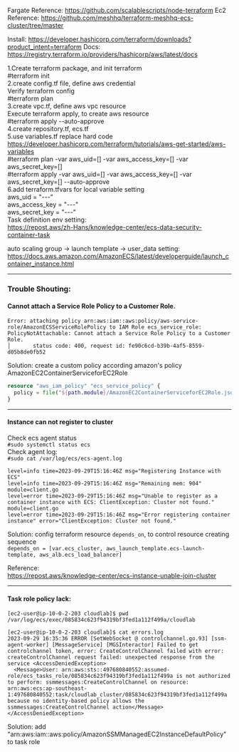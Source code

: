 Fargate Reference:
https://github.com/scalablescripts/node-terraform
Ec2 Reference:
https://github.com/meshhq/terraform-meshhq-ecs-cluster/tree/master

Install:
https://developer.hashicorp.com/terraform/downloads?product_intent=terraform
Docs:
https://registry.terraform.io/providers/hashicorp/aws/latest/docs

1.Create terraform package, and init terraform  
#terraform init  
2.create config.tf file, define aws credential  
Verify terraform config  
#terraform plan  
3.create vpc.tf, define aws vpc resource  
Execute terraform apply, to create aws resource  
#terraform apply --auto-approve  
4.create repository.tf, ecs.tf  
5.use variables.tf replace hard code  
https://developer.hashicorp.com/terraform/tutorials/aws-get-started/aws-variables  
#terraform plan -var  aws_uid=[] -var aws_access_key=[] -var aws_secret_key=[]  
#terraform apply -var  aws_uid=[] -var aws_access_key=[] -var aws_secret_key=[] --auto-approve  
6.add terraform.tfvars for local variable setting  
aws_uid = "---"  
aws_access_key = "---"  
aws_secret_key = "---"  
Task definition env setting:  
https://repost.aws/zh-Hans/knowledge-center/ecs-data-security-container-task  

auto scaling group -> launch template -> user_data setting:
https://docs.aws.amazon.com/AmazonECS/latest/developerguide/launch_container_instance.html


--------
### Trouble Shouting:

#### Cannot attach a Service Role Policy to a Customer Role.
```less
Error: attaching policy arn:aws:iam::aws:policy/aws-service-role/AmazonECSServiceRolePolicy to IAM Role ecs_service_role: PolicyNotAttachable: Cannot attach a Service Role Policy to a Customer Role.
│       status code: 400, request id: fe90c6cd-b39b-4af5-8559-d05b8de0fb52
```
Solution: create a custom policy according amazon's policy AmazonEC2ContainerServiceforEC2Role
```terraform
resource "aws_iam_policy" "ecs_service_policy" {
  policy = file("${path.module}/AmazonEC2ContainerServiceforEC2Role.json")
}
```
---
#### Instance can not register to cluster
Check ecs agent status  
`#sudo systemctl status ecs`  
Check agent log:  
`#sudo cat /var/log/ecs/ecs-agent.log`
```less
level=info time=2023-09-29T15:16:46Z msg="Registering Instance with ECS"
level=info time=2023-09-29T15:16:46Z msg="Remaining mem: 904" module=client.go
level=error time=2023-09-29T15:16:46Z msg="Unable to register as a container instance with ECS: ClientException: Cluster not found." module=client.go
level=error time=2023-09-29T15:16:46Z msg="Error registering container instance" error="ClientException: Cluster not found."
```
Solution: config terraform resource `depends_on`, to control resource creating sequence  
`depends_on = [var.ecs_cluster, aws_launch_template.ecs-launch-template, aws_alb.ecs_load_balancer]`

Reference:  
https://repost.aws/knowledge-center/ecs-instance-unable-join-cluster

---

#### Task role policy lack:
```less
[ec2-user@ip-10-0-2-203 cloudlab]$ pwd
/var/log/ecs/exec/085834c623f94319bf3fed1a112f499a/cloudlab

[ec2-user@ip-10-0-2-203 cloudlab]$ cat errors.log
2023-09-29 16:35:36 ERROR [SetWebSocket @ controlchannel.go.93] [ssm-agent-worker] [MessageService] [MGSInteractor] Failed to get controlchannel token, error: CreateControlChannel failed with error: createControlChannel request failed: unexpected response from the service <AccessDeniedException>
  <Message>User: arn:aws:sts::497680840552:assumed-role/ecs_tasks_role/085834c623f94319bf3fed1a112f499a is not authorized to perform: ssmmessages:CreateControlChannel on resource: arn:aws:ecs:ap-southeast-1:497680840552:task/cloudlab_cluster/085834c623f94319bf3fed1a112f499a because no identity-based policy allows the ssmmessages:CreateControlChannel action</Message>
</AccessDeniedException>
```
Solution: add "arn:aws:iam::aws:policy/AmazonSSMManagedEC2InstanceDefaultPolicy" to task role